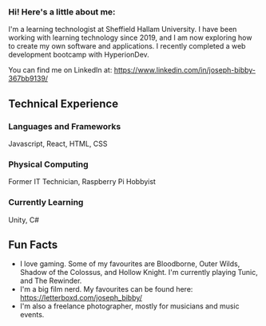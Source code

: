 ### Hi! Here's a little about me:
I'm a learning technologist at Sheffield Hallam University. I have been working with learning technology since 2019, and I am now exploring how to create my own software and applications.
I recently completed a web development bootcamp with HyperionDev.

You can find me on LinkedIn at: https://www.linkedin.com/in/joseph-bibby-367bb9139/

## Technical Experience
### Languages and Frameworks
Javascript, React, HTML, CSS

### Physical Computing
Former IT Technician, Raspberry Pi Hobbyist

### Currently Learning
Unity, C#

## Fun Facts
- I love gaming. Some of my favourites are Bloodborne, Outer Wilds, Shadow of the Colossus, and Hollow Knight. I'm currently playing Tunic, and The Rewinder.
- I'm a big film nerd. My favourites can be found here: https://letterboxd.com/joseph_bibby/
- I'm also a freelance photographer, mostly for musicians and music events.
